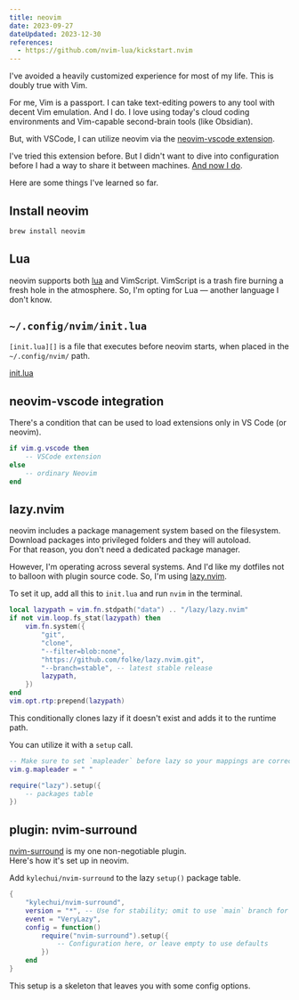 ```yaml
---
title: neovim
date: 2023-09-27
dateUpdated: 2023-12-30
references:
  - https://github.com/nvim-lua/kickstart.nvim
---
```


I've avoided a heavily customized experience for most of my life. This is doubly true with Vim.

For me, Vim is a passport.
I can take text-editing powers to any tool with decent Vim emulation. And I do. I love using today's cloud coding environments and Vim-capable second-brain tools (like Obsidian).

But, with VSCode, I can utilize neovim via the [neovim-vscode extension][].

[neovim-vscode extension]: https://github.com/vscode-neovim/vscode-neovim

I've tried this extension before. But I didn't want to dive into configuration before I had a way to share it between machines. [And now I do](/dotfiles).

Here are some things I've learned so far.

## Install neovim

```sh
brew install neovim
```

## Lua

neovim supports both [lua][] and VimScript.
VimScript is a trash fire burning a fresh hole in the atmosphere.
So, I'm opting for Lua — another language I don't know.

[lua]: https://www.lua.org/

## `~/.config/nvim/init.lua`

`[init.lua][]` is a file that executes before neovim starts, when placed in the `~/.config/nvim/` path.

[init.lua](https://neovim.io/doc/user/lua-guide.html#lua-guide-config)

## neovim-vscode integration

There's a condition that can be used to load extensions only in VS Code (or neovim).

```lua title="~/.config/nvim/init.lua"
if vim.g.vscode then
    -- VSCode extension
else
    -- ordinary Neovim
end
```

## lazy.nvim

neovim includes a package management system based on the filesystem.
Download packages into privileged folders and they will autoload.  
For that reason, you don't need a dedicated package manager.

However, I'm operating across several systems. And I'd like my dotfiles not to balloon with plugin source code. So, I'm using [lazy.nvim][].

To set it up, add all this to `init.lua` and run `nvim` in the terminal.

```lua title="~/.config/nvim/init.lua"
local lazypath = vim.fn.stdpath("data") .. "/lazy/lazy.nvim"
if not vim.loop.fs_stat(lazypath) then
    vim.fn.system({
        "git",
        "clone",
        "--filter=blob:none",
        "https://github.com/folke/lazy.nvim.git",
        "--branch=stable", -- latest stable release
        lazypath,
    })
end
vim.opt.rtp:prepend(lazypath)
```

This conditionally clones lazy if it doesn't exist and adds it to the runtime path.

You can utilize it with a `setup` call.

```lua title="~/.config/nvim/init.lua"
-- Make sure to set `mapleader` before lazy so your mappings are correct
vim.g.mapleader = " "

require("lazy").setup({
    -- packages table
})
```

[lazy.nvim]: https://github.com/folke/lazy.nvim

## plugin: nvim-surround

[nvim-surround][] is my one non-negotiable plugin.  
Here's how it's set up in neovim.

[nvim-surround]: https://github.com/vscode-neovim/vscode-neovim

Add `kylechui/nvim-surround` to the lazy `setup()` package table.

```lua title="~/.config/nvim/init.lua"
{
    "kylechui/nvim-surround",
    version = "*", -- Use for stability; omit to use `main` branch for the latest features
    event = "VeryLazy",
    config = function()
        require("nvim-surround").setup({
            -- Configuration here, or leave empty to use defaults
        })
    end
}
```

This setup is a skeleton that leaves you with some config options.
